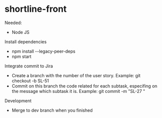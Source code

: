 # shortline-front

Needed:
- Node JS
  
Install dependencies 
- npm install --legacy-peer-deps
- npm start

Integrate commit to Jira
- Create a branch with the number of the user story. Example: git checkout -b SL-51
- Commit on this branch the code related for each subtask, especifing on the message which subtask it is. Example: git commit -m "SL-27 <message>"

Development
- Merge to dev branch when you finished